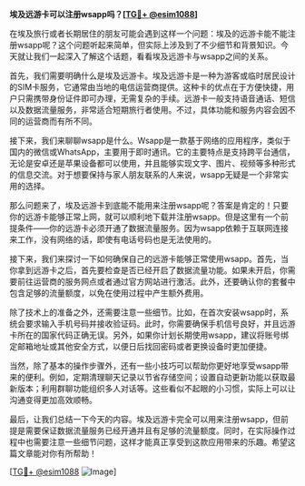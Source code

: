 **埃及远游卡可以注册wsapp吗？[[TG💪+ @esim1088](https://t.me/s/esim1088)]**

在埃及旅行或者长期居住的朋友可能会遇到这样一个问题：埃及的远游卡能不能注册wsapp呢？这个问题听起来简单，但实际上涉及到了不少细节和背景知识。今天就让我们一起深入了解这个话题，看看埃及远游卡与wsapp之间的关系。

首先，我们需要明确什么是埃及远游卡。埃及远游卡是一种为游客或临时居民设计的SIM卡服务，它通常由当地的电信运营商提供。这种卡的优点在于方便快捷，用户只需携带身份证件即可办理，无需复杂的手续。远游卡一般支持语音通话、短信以及数据流量服务，非常适合短期旅行者使用。不过，具体功能和服务内容会因不同的运营商而有所不同。

接下来，我们来聊聊wsapp是什么。Wsapp是一款基于网络的应用程序，类似于国内的微信或WhatsApp，主要用于即时通讯。它的主要特点是支持跨平台通信，无论是安卓还是苹果设备都可以使用，并且能够实现文字、图片、视频等多种形式的信息交流。对于想要保持与家人朋友联系的人来说，wsapp无疑是一个非常实用的选择。

那么问题来了，埃及远游卡到底能不能用来注册wsapp呢？答案是肯定的！只要你的远游卡能够正常上网，就可以顺利地下载并注册wsapp。但是这里有一个前提条件——你的远游卡必须开通了数据流量服务。因为wsapp依赖于互联网连接来工作，没有网络的话，即使有电话号码也是无法使用的。

接下来，我们来探讨一下如何确保自己的远游卡能够正常使用wsapp。首先，当你拿到远游卡之后，首先要检查是否已经开启了数据流量功能。如果未开启，你需要前往运营商的服务网点或者通过官方网站进行激活。此外，还要确认你的套餐中包含足够的流量额度，以免在使用过程中产生额外费用。

除了技术上的准备之外，还需要注意一些细节。比如，在首次安装wsapp时，系统会要求输入手机号码并接收验证码。此时，你需要确保手机信号良好，并且远游卡所在的国家代码正确无误。另外，如果你计划长期使用wsapp，建议将账号绑定邮箱地址或其他安全方式，以便日后找回密码或者更换设备时更加便捷。

当然，除了基本的操作步骤外，还有一些小技巧可以帮助你更好地享受wsapp带来的便利。例如，定期清理聊天记录以节省存储空间；设置自动更新功能以获取最新版本；利用群聊功能组织多人对话等。这些看似不起眼的小习惯，实际上可以让沟通变得更加高效顺畅。

最后，让我们总结一下今天的内容。埃及远游卡完全可以用来注册wsapp，但前提是需要保证数据流量服务已经开通并且有足够的流量额度。同时，在实际操作过程中也需要注意一些细节问题，这样才能真正享受到这款应用带来的乐趣。希望这篇文章能对你有所帮助！

[[TG💪+ @esim1088](https://t.me/s/esim1088) ![Image](https://i.postimg.cc/4NQfJmqS/Snipaste-2025-05-13-00-14-12.png)]